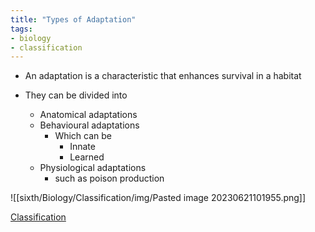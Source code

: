 ```yaml
---
title: "Types of Adaptation"
tags:
- biology
- classification
---
```


- An adaptation is a characteristic that enhances survival in a habitat

- They can be divided into
	- Anatomical adaptations
	- Behavioural adaptations
		- Which can be
			- Innate
			- Learned
	- Physiological adaptations
		- such as poison production


![[sixth/Biology/Classification/img/Pasted image 20230621101955.png]]


[Classification](sixth/Biology/Classification/Classification)